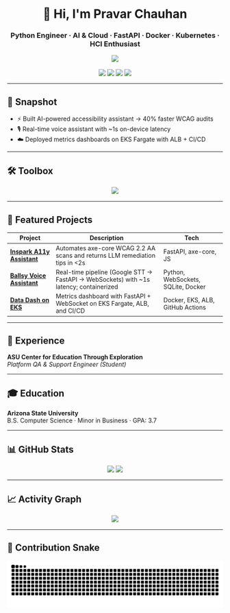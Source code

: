 <!-- Banner / Title -->
<h1 align="center">👋 Hi, I'm Pravar Chauhan</h1>
<h3 align="center">Python Engineer · AI & Cloud · FastAPI · Docker · Kubernetes · HCI Enthusiast</h3>

<!-- Typing Animation -->
<p align="center">
  <a href="https://github.com/ethicalzeus07">
    <img src="https://readme-typing-svg.herokuapp.com?font=Fira+Code&size=22&pause=1000&color=36BCF7&center=true&vCenter=true&width=600&lines=Python+Engineer;AI+%26+Cloud+Developer;FastAPI+%7C+Docker+%7C+Kubernetes;Always+Learning+%7C+Always+Building"/>
  </a>
</p>

<!-- Badges -->
<p align="center">
  <a href="mailto:chauhanpravar7@gmail.com"><img src="https://img.shields.io/badge/Email-D14836?style=for-the-badge&logo=gmail&logoColor=white"/></a>
  <a href="https://www.linkedin.com/in/pravar-chauhan-83845930a/"><img src="https://img.shields.io/badge/LinkedIn-0077B5?style=for-the-badge&logo=linkedin&logoColor=white"/></a>
  <a href="https://github.com/ethicalzeus07"><img src="https://img.shields.io/badge/GitHub-181717?style=for-the-badge&logo=github&logoColor=white"/></a>
  <a href="https://d3tx6hx7gzmh0g.cloudfront.net/"><img src="https://img.shields.io/badge/Portfolio-000000?style=for-the-badge&logo=vercel&logoColor=white"/></a>
</p>

---

## 🚀 Snapshot
- ⚡ Built AI-powered accessibility assistant → 40% faster WCAG audits  
- 🎙️ Real-time voice assistant with ~1s on-device latency  
- ☁️ Deployed metrics dashboards on EKS Fargate with ALB + CI/CD  

---

## 🛠️ Toolbox
<p align="center">
  <img src="https://skillicons.dev/icons?i=python,fastapi,docker,kubernetes,terraform,aws,sqlite,githubactions,pandas&theme=dark" />
</p>

---

## 📂 Featured Projects

| Project | Description | Tech |
|---------|-------------|------|
| [**Inspark A11y Assistant**](https://github.com/ethicalzeus07/inspark-a11y) | Automates axe-core WCAG 2.2 AA scans and returns LLM remediation tips in <2s | FastAPI, axe-core, JS |
| [**Ballsy Voice Assistant**](https://github.com/ethicalzeus07/ballsy-voice-assistant) | Real-time pipeline (Google STT → FastAPI → WebSockets) with ~1s latency; containerized | Python, WebSockets, SQLite, Docker |
| [**Data Dash on EKS**](https://github.com/ethicalzeus07/datadash-eks) | Metrics dashboard with FastAPI + WebSocket on EKS Fargate, ALB, and CI/CD | Docker, EKS, ALB, GitHub Actions |

---

## 💼 Experience
**ASU Center for Education Through Exploration**  
*Platform QA & Support Engineer (Student)*  

---

## 🎓 Education
**Arizona State University**  
B.S. Computer Science · Minor in Business · GPA: 3.7  

---

## 📊 GitHub Stats
<p align="center">
  <img src="https://github-readme-stats.vercel.app/api?username=ethicalzeus07&include_all_commits=true&count_private=true&show_icons=true&theme=tokyonight&cache_seconds=1800&v=4" />
  <img src="https://streak-stats.demolab.com?user=ethicalzeus07&include_all_commits=true&theme=tokyonight&date_format=%5By%5D-%5Bm%5D-%5Bd%5D&cache_seconds=1800&v=4" />
</p>

---

## 📈 Activity Graph
<p align="center">
  <img src="https://github-readme-activity-graph.vercel.app/graph?username=ethicalzeus07&theme=react-dark&hide_border=true&v=4" />
</p>


---

## 🐍 Contribution Snake
<p align="center">
  <img src="https://raw.githubusercontent.com/ethicalzeus07/ethicalzeus07/output/snake.svg"/>
</p>
